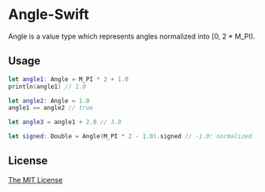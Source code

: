 Angle-Swift
============

Angle is a value type which represents angles normalized into \[0, 2 * M_PI).

Usage
------------

```swift
let angle1: Angle = M_PI * 2 + 1.0
println(angle1) // 1.0

let angle2: Angle = 1.0
angle1 == angle2 // true

let angle3 = angle1 + 2.0 // 3.0

let signed: Double = Angle(M_PI * 2 - 1.0).signed // -1.0: normalized into [-M_PI, M_PI)
```

License
------------

[The MIT License](LICENSE)

